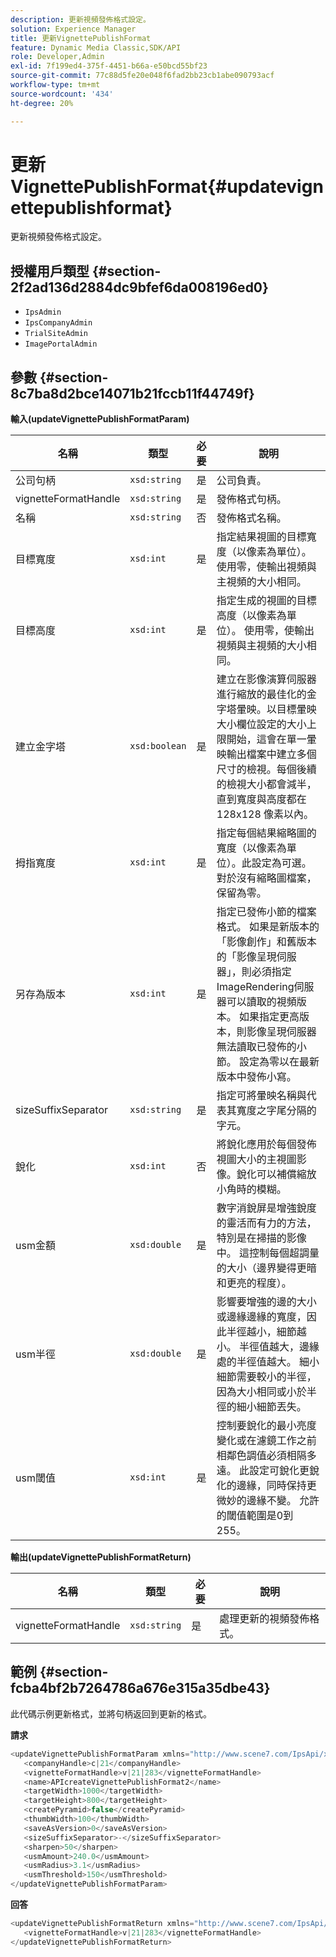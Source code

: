 ```yaml
---
description: 更新視頻發佈格式設定。
solution: Experience Manager
title: 更新VignettePublishFormat
feature: Dynamic Media Classic,SDK/API
role: Developer,Admin
exl-id: 7f199ed4-375f-4451-b66a-e50bcd55bf23
source-git-commit: 77c88d5fe20e048f6fad2bb23cb1abe090793acf
workflow-type: tm+mt
source-wordcount: '434'
ht-degree: 20%

---
```


# 更新VignettePublishFormat{#updatevignettepublishformat}

更新視頻發佈格式設定。

## 授權用戶類型 {#section-2f2ad136d2884dc9bfef6da008196ed0}

* `IpsAdmin`
* `IpsCompanyAdmin`
* `TrialSiteAdmin`
* `ImagePortalAdmin`

## 參數 {#section-8c7ba8d2bce14071b21fccb11f44749f}

**輸入(updateVignettePublishFormatParam)**

| 名稱 | 類型 | 必要 | 說明 |
|---|---|---|---|
| 公司句柄 | `xsd:string` | 是 | 公司負責。 |
| vignetteFormatHandle | `xsd:string` | 是 | 發佈格式句柄。 |
| 名稱 | `xsd:string` | 否 | 發佈格式名稱。 |
| 目標寬度 | `xsd:int` | 是 | 指定結果視圖的目標寬度（以像素為單位）。 使用零，使輸出視頻與主視頻的大小相同。 |
| 目標高度 | `xsd:int` | 是 | 指定生成的視圖的目標高度（以像素為單位）。 使用零，使輸出視頻與主視頻的大小相同。 |
| 建立金字塔 | `xsd:boolean` | 是 | 建立在影像演算伺服器進行縮放的最佳化的金字塔暈映。以目標暈映大小欄位設定的大小上限開始，這會在單一暈映輸出檔案中建立多個尺寸的檢視。每個後續的檢視大小都會減半，直到寬度與高度都在 128x128 像素以內。 |
| 拇指寬度 | `xsd:int` | 是 | 指定每個結果縮略圖的寬度（以像素為單位）。此設定為可選。 對於沒有縮略圖檔案，保留為零。 |
| 另存為版本 | `xsd:int` | 是 | 指定已發佈小節的檔案格式。 如果是新版本的「影像創作」和舊版本的「影像呈現伺服器」，則必須指定ImageRendering伺服器可以讀取的視頻版本。 如果指定更高版本，則影像呈現伺服器無法讀取已發佈的小節。 設定為零以在最新版本中發佈小寫。 |
| sizeSuffixSeparator | `xsd:string` | 是 | 指定可將暈映名稱與代表其寬度之字尾分隔的字元。 |
| 銳化 | `xsd:int` | 否 | 將銳化應用於每個發佈視圖大小的主視圖影像。銳化可以補償縮放小角時的模糊。 |
| usm金額 | `xsd:double` | 是 | 數字消銳屏是增強銳度的靈活而有力的方法，特別是在掃描的影像中。 這控制每個超調量的大小（邊界變得更暗和更亮的程度）。 |
| usm半徑 | `xsd:double` | 是 | 影響要增強的邊的大小或邊緣邊緣的寬度，因此半徑越小，細節越小。 半徑值越大，邊緣處的半徑值越大。 細小細節需要較小的半徑，因為大小相同或小於半徑的細小細節丟失。 |
| usm閾值 | `xsd:int` | 是 | 控制要銳化的最小亮度變化或在濾鏡工作之前相鄰色調值必須相隔多遠。 此設定可銳化更銳化的邊緣，同時保持更微妙的邊緣不變。 允許的閾值範圍是0到255。 |

**輸出(updateVignettePublishFormatReturn)**

| 名稱 | 類型 | 必要 | 說明 |
|---|---|---|---|
| vignetteFormatHandle | `xsd:string` | 是 | 處理更新的視頻發佈格式。 |

## 範例 {#section-fcba4bf2b7264786a676e315a35dbe43}

此代碼示例更新格式，並將句柄返回到更新的格式。

**請求**

```java
<updateVignettePublishFormatParam xmlns="http://www.scene7.com/IpsApi/xsd/2008-01-15">
   <companyHandle>c|21</companyHandle>
   <vignetteFormatHandle>v|21|283</vignetteFormatHandle>
   <name>APIcreateVignettePublishFormat2</name>
   <targetWidth>1000</targetWidth>
   <targetHeight>800</targetHeight>
   <createPyramid>false</createPyramid>
   <thumbWidth>100</thumbWidth>
   <saveAsVersion>0</saveAsVersion>
   <sizeSuffixSeparator>-</sizeSuffixSeparator>
   <sharpen>50</sharpen>
   <usmAmount>240.0</usmAmount>
   <usmRadius>3.1</usmRadius>
   <usmThreshold>150</usmThreshold>
</updateVignettePublishFormatParam>
```

**回答**

```java
<updateVignettePublishFormatReturn xmlns="http://www.scene7.com/IpsApi/xsd/2008-01-15">
   <vignetteFormatHandle>v|21|283</vignetteFormatHandle>
</updateVignettePublishFormatReturn>
```
